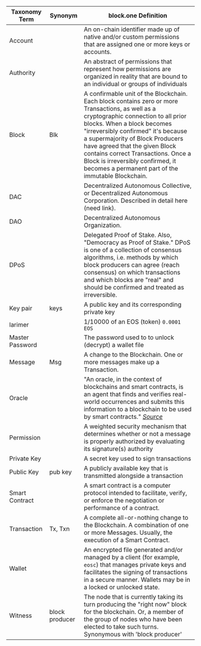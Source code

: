 | Taxonomy Term   | Synonym        | block.one Definition |
|-----------------|----------------|----------------------|
| Account	      | 			   | An on-chain identifier made up of native and/or custom permissions that are assigned one or more keys or accounts. |
| Authority		  |          	   | An abstract of permissions that represent how permissions are organized in reality that are bound to an individual or groups of individuals |
| Block           | Blk            | A confirmable unit of the Blockchain. Each block contains zero or more Transactions, as well as a cryptographic connection to all prior blocks. When a block becomes "irreversibly confirmed" it's because a supermajority of Block Producers have agreed that the given Block contains correct Transactions. Once a Block is irreversibly confirmed, it becomes a permanent part of the immutable Blockchain. |
| DAC             |                | Decentralized Autonomous Collective, or Decentralized Autonomous Corporation. Described in detail here (need link). |
| DAO             |                | Decentralized Autonomous Organization. |
| DPoS            |                | Delegated Proof of Stake. Also, "Democracy as Proof of Stake." DPoS is one of a collection of consensus algorithms, i.e. methods by which block producers can agree (reach consensus) on which transactions and which blocks are "real" and should be confirmed and treated as irreversible. |
| Key pair		  | keys		   | A public key and its corresponding private key |
| larimer         |                | 1/10000 of an EOS (token) `0.0001 EOS` |
| Master Password | 			   | The password used to to unlock (decrypt) a wallet file |
| Message         | Msg            | A change to the Blockchain. One or more messages make up a Transaction. |   
| Oracle          |                | "An oracle, in the context of blockchains and smart contracts, is an agent that finds and verifies real-world occurrences and submits this information to a blockchain to be used by smart contracts." *[Source](https://blockchainhub.net/blockchain-oracles/)* |
| Permission      |				   | A weighted security mechanism that determines whether or not a message is properly authorized by evaluating its signature(s) authority |
| Private Key	  |    			   | A secret key used to sign transactions | 
| Public Key	  | pub key		   | A publicly available key that is transmitted alongside a transaction |
| Smart Contract  |                | A smart contract is a computer protocol intended to facilitate, verify, or enforce the negotiation or performance of a contract. |
| Transaction     | Tx, Txn        | A complete all-or-nothing change to the Blockchain. A combination of one or more Messages. Usually, the execution of a Smart Contract.
| Wallet		  |  			   | An encrypted file generated and/or managed by a client (for example, `eosc`) that manages private keys and facilitates the signing of transactions in a secure manner. Wallets may be in a locked or unlocked state. |
| Witness         | block producer | The node that is currently taking its turn producing the "right now" block for the blockchain. Or, a member of the group of nodes who have been elected to take such turns. Synonymous with 'block producer' |                                
